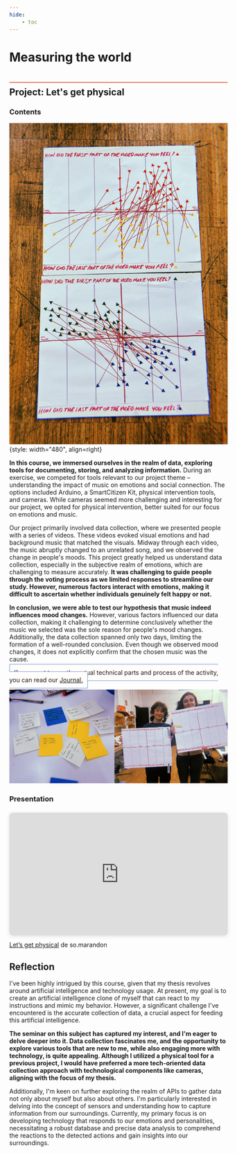 ```yaml
---
hide:
    - toc
---
```


# Measuring the world
<div style="height:2px; background-color: #E17858; margin-top: 40px; margin-bottom: -20px;"></div>

## Project: Let's get physical

###  Contents


![](../../images/term2/Measuring/Measuring2.png){style: width="480", align=right}

**In this course, we immersed ourselves in the realm of data, exploring tools for documenting, storing, and analyzing information.** During an exercise, we competed for tools relevant to our project theme – understanding the impact of music on emotions and social connection. The options included Arduino, a SmartCitizen Kit, physical intervention tools, and cameras. While cameras seemed more challenging and interesting for our project, we opted for physical intervention, better suited for our focus on emotions and music.

Our project primarily involved data collection, where we presented people with a series of videos. These videos evoked visual emotions and had background music that matched the visuals. Midway through each video, the music abruptly changed to an unrelated song, and we observed the change in people's moods. This project greatly helped us understand data collection, especially in the subjective realm of emotions, which are challenging to measure accurately. **It was challenging to guide people through the voting process as we limited responses to streamline our study. However, numerous factors interact with emotions, making it difficult to ascertain whether individuals genuinely felt happy or not.**

**In conclusion, we were able to test our hypothesis that music indeed influences mood changes.** However, various factors influenced our data collection, making it challenging to determine conclusively whether the music we selected was the sole reason for people's mood changes. Additionally, the data collection spanned only two days, limiting the formation of a well-rounded conclusion. Even though we observed mood changes, it does not explicitly confirm that the chosen music was the cause.

<span style="background-color: #FFFCFA; padding: 10px; border: 1px solid #699ADA;">If you want to see the actual technical parts and process of the activity, you can read our [Journal.](https://hackmd.io/XC00gQSFT9SQP1POiJPHgA?both)</span>

![](../../images/term2/Measuring/Measuring.jpg)

###  Presentation
<div style="position: relative; width: 100%; height: 0; padding-top: 56.2225%;
 padding-bottom: 0; box-shadow: 0 2px 8px 0 rgba(63,69,81,0.16); margin-top: 1.6em; margin-bottom: 0.9em; overflow: hidden;
 border-radius: 8px; will-change: transform;">
  <iframe loading="lazy" style="position: absolute; width: 100%; height: 100%; top: 0; left: 0; border: none; padding: 0;margin: 0;"
    src="https:&#x2F;&#x2F;www.canva.com&#x2F;design&#x2F;DAF8SojQySw&#x2F;F-ctR9KF_G1oswEQUDf-LA&#x2F;view?embed" allowfullscreen="allowfullscreen" allow="fullscreen">
  </iframe>
</div>
<a href="https:&#x2F;&#x2F;www.canva.com&#x2F;design&#x2F;DAF8SojQySw&#x2F;F-ctR9KF_G1oswEQUDf-LA&#x2F;view?utm_content=DAF8SojQySw&amp;utm_campaign=designshare&amp;utm_medium=embeds&amp;utm_source=link" target="_blank" rel="noopener">Let’s get physical</a> de so.marandon

## Reflection
I've been highly intrigued by this course, given that my thesis revolves around artificial intelligence and technology usage. At present, my goal is to create an artificial intelligence clone of myself that can react to my instructions and mimic my behavior. However, a significant challenge I've encountered is the accurate collection of data, a crucial aspect for feeding this artificial intelligence.

**The seminar on this subject has captured my interest, and I'm eager to delve deeper into it. Data collection fascinates me, and the opportunity to explore various tools that are new to me, while also engaging more with technology, is quite appealing. Although I utilized a physical tool for a previous project, I would have preferred a more tech-oriented data collection approach with technological components like cameras, aligning with the focus of my thesis.**

Additionally, I'm keen on further exploring the realm of APIs to gather data not only about myself but also about others. I'm particularly interested in delving into the concept of sensors and understanding how to capture information from our surroundings. Currently, my primary focus is on developing technology that responds to our emotions and personalities, necessitating a robust database and precise data analysis to comprehend the reactions to the detected actions and gain insights into our surroundings.
